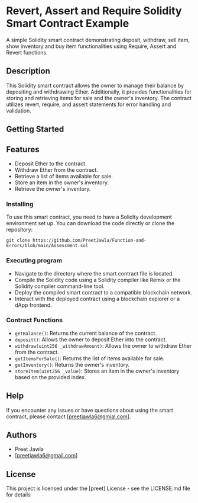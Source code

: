 # Revert, Assert and Require Solidity Smart Contract Example

A simple Solidity smart contract demonstrating deposit, withdraw, sell item, show inventory and buy item functionalities using Require, Assert and Revert functions.

## Description

This Solidity smart contract allows the owner to manage their balance by depositing and withdrawing Ether. Additionally, it provides functionalities for storing and retrieving items for sale and the owner's inventory. The contract utilizes revert, require, and assert statements for error handling and validation.

## Getting Started

## Features

- Deposit Ether to the contract.
- Withdraw Ether from the contract.
- Retrieve a list of items available for sale.
- Store an item in the owner's inventory.
- Retrieve the owner's inventory.

### Installing

To use this smart contract, you need to have a Solidity development environment set up. You can download the code directly or clone the repository:
```
git clone https://github.com/PreetJawla/Function-and-Errors/blob/main/Assessment.sol
```
### Executing program

* Navigate to the directory where the smart contract file is located.
* Compile the Solidity code using a Solidity compiler like Remix or the Solidity compiler command-line tool.
* Deploy the compiled smart contract to a compatible blockchain network.
* Interact with the deployed contract using a blockchain explorer or a dApp frontend.

### Contract Functions

- `getBalance()`: Returns the current balance of the contract.
- `deposit()`: Allows the owner to deposit Ether into the contract.
- `withdraw(uint256 _withdrawAmount)`: Allows the owner to withdraw Ether from the contract.
- `getItemsForSale()`: Returns the list of items available for sale.
- `getInventory()`: Returns the owner's inventory.
- `storeItem(uint256 _value)`: Stores an item in the owner's inventory based on the provided index.

## Help
If you encounter any issues or have questions about using the smart contract, please contact [preetjawla6@gmial.com].

## Authors

* Preet Jawla
* [preetjawla6@gmail.com]

## License

This project is licensed under the [preet] License - see the LICENSE.md file for details
